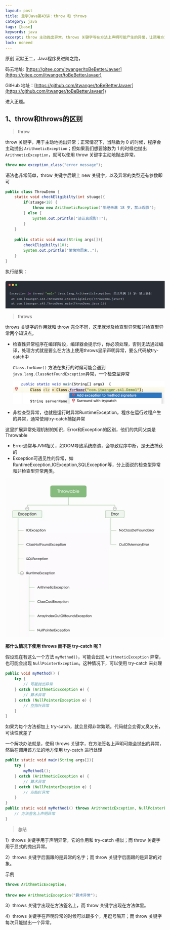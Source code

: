 ```yaml
---
layout: post
title: 重学Java第43讲：throw 和 throws
category: java
tags: [base]
keywords: java
excerpt: throw 主动抛出异常，throws 关键字写在方法上声明可能产生的异常，让调用方法通过try catch进行捕捉处理
lock: noneed
---
```


原创 沉默王二，Java程序员进阶之路，

码云地址: [https://gitee.com/itwanger/toBeBetterJavaer](https://gitee.com/itwanger/toBeBetterJavaer)

GitHub 地址：[https://github.com/itwanger/toBeBetterJavaer](https://github.com/itwanger/toBeBetterJavaer])

进入正题。

## 1、throw和throws的区别

> throw

throw 关键字，用于主动地抛出异常；正常情况下，当除数为 0 的时候，程序会主动抛出 `ArithmeticException`；但如果我们想要除数为 1 的时候也抛出` ArithmeticException`，就可以使用 throw 关键字主动地抛出异常。

```java
throw new exception_class("error message");
```

语法也非常简单，throw 关键字后跟上 new 关键字，以及异常的类型还有参数即可

```java
public class ThrowDemo {
    static void checkEligibilty(int stuage){
        if(stuage<18) {
            throw new ArithmeticException("年纪未满 18 岁，禁止观影");
        } else {
            System.out.println("请认真观影!!");
        }
    }

    public static void main(String args[]){
        checkEligibilty(10);
        System.out.println("愉快地周末..");
    }
}
```

执行结果：

![](\assets\images\2021\javabase\throw-a-exception.jpg)

> throws

throws 关键字的作用就和 throw 完全不同，这里就涉及检查型异常和非检查型异常两个知识点，

- 检查性异常程序在编译阶段，编译器会提示你，你必须处理，否则无法通过编译，处理方式就是要么在方法上使用throws显示声明异常，要么代码放try-catch中

  `Class.forName()` 方法在执行的时候可能会遇到 `java.lang.ClassNotFoundException`异常，一个检查型异常

  ![](\assets\images\2021\javabase\throws-signature.png)

- 非检查型异常，也就是运行时异常RuntimeException，程序在运行过程产生的异常，通常使用try-catch捕捉异常

这里扩展异常处理机制的知识，Error和Exception的区别，他们的共同父类是Throwable

- Error通常与JVM相关，如OOM导致系统崩溃，会导致程序中断，是无法捕获的
- Exception可遇见性的异常，如RuntimeException,IOException,SQLException等，分上面说的检查型异常和非检查型异常两类。

![](\assets\images\2021\javabase\throwable.jpg)

**那什么情况下使用 throws 而不是 try-catch 呢？**

假设现在有这么一个方法 `myMethod()`，可能会出现 `ArithmeticException` 异常，也可能会出现 `NullPointerException`。这种情况下，可以使用 try-catch 来处理

```java
public void myMethod() {
    try {
        // 可能抛出异常 
    } catch (ArithmeticException e) {
        // 算术异常
    } catch (NullPointerException e) {
        // 空指针异常
    }
}
```

如果为每个方法都加上 try-catch，就会显得非常繁琐。代码就会变得又臭又长，可读性就差了

一个解决办法就是，使用 throws 关键字，在方法签名上声明可能会抛出的异常，然后在调用该方法的地方使用 try-catch 进行处理

```java
public static void main(String args[]){
    try {
        myMethod1();
    } catch (ArithmeticException e) {
        // 算术异常
    } catch (NullPointerException e) {
        // 空指针异常
    }
}
public static void myMethod1() throws ArithmeticException, NullPointerException{
    // 方法签名上声明异常
}
```

> 总结

1）throws 关键字用于声明异常，它的作用和 try-catch 相似；而 throw 关键字用于显式的抛出异常。

2）throws 关键字后面跟的是异常的名字；而 throw 关键字后面跟的是异常的对象。

示例

```java
throws ArithmeticException;

throw new ArithmeticException("算术异常");
```

3）throws 关键字出现在方法签名上，而 throw 关键字出现在方法体里。

4）throws 关键字在声明异常的时候可以跟多个，用逗号隔开；而 throw 关键字每次只能抛出一个异常。